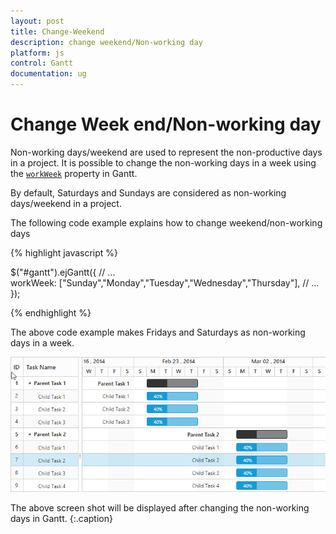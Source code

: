 ```yaml
---
layout: post
title: Change-Weekend
description: change weekend/Non-working day
platform: js
control: Gantt
documentation: ug
---
```


# Change Week end/Non-working day
Non-working days/weekend are used to represent the non-productive days in a project. It is possible to change the non-working days in a week using the [`workWeek`](/api/js/ejgantt#members:workweek) property in Gantt.

By default, Saturdays and Sundays are considered as non-working days/weekend in a project. 

The following code example explains how to change weekend/non-working days

{% highlight javascript %}

$("#gantt").ejGantt({
     // ...     
     workWeek: ["Sunday","Monday","Tuesday","Wednesday","Thursday"],
     // ...
});

{% endhighlight %}

The above code example makes Fridays and Saturdays as non-working days in a week.

![](/js/Gantt/How-to/Change-Workweek_images/Change_Workweek_img1.png)

The above screen shot will be displayed after changing the non-working days in Gantt.
{:.caption}